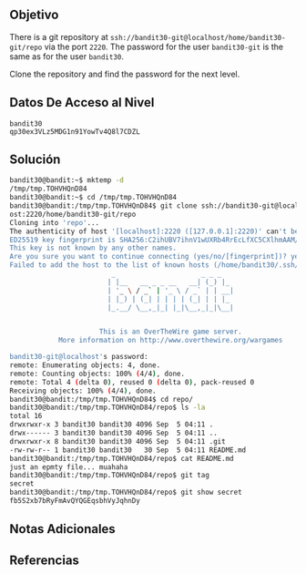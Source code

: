## Objetivo
There is a git repository at `ssh://bandit30-git@localhost/home/bandit30-git/repo` via the port `2220`. The password for the user `bandit30-git` is the same as for the user `bandit30`.

Clone the repository and find the password for the next level.
## Datos De Acceso al Nivel
```
bandit30
qp30ex3VLz5MDG1n91YowTv4Q8l7CDZL
```
## Solución
```bash
bandit30@bandit:~$ mktemp -d
/tmp/tmp.TOHVHQnD84
bandit30@bandit:~$ cd /tmp/tmp.TOHVHQnD84
bandit30@bandit:/tmp/tmp.TOHVHQnD84$ git clone ssh://bandit30-git@localh
ost:2220/home/bandit30-git/repo
Cloning into 'repo'...
The authenticity of host '[localhost]:2220 ([127.0.0.1]:2220)' can't be established.
ED25519 key fingerprint is SHA256:C2ihUBV7ihnV1wUXRb4RrEcLfXC5CXlhmAAM/urerLY.
This key is not known by any other names.
Are you sure you want to continue connecting (yes/no/[fingerprint])? yesCould not create directory '/home/bandit30/.ssh' (Permission denied).
Failed to add the host to the list of known hosts (/home/bandit30/.ssh/known_hosts).
                         _                     _ _ _
                        | |__   __ _ _ __   __| (_) |_
                        | '_ \ / _` | '_ \ / _` | | __|
                        | |_) | (_| | | | | (_| | | |_
                        |_.__/ \__,_|_| |_|\__,_|_|\__|


                      This is an OverTheWire game server.
            More information on http://www.overthewire.org/wargames

bandit30-git@localhost's password:
remote: Enumerating objects: 4, done.
remote: Counting objects: 100% (4/4), done.
remote: Total 4 (delta 0), reused 0 (delta 0), pack-reused 0
Receiving objects: 100% (4/4), done.
bandit30@bandit:/tmp/tmp.TOHVHQnD84$ cd repo/
bandit30@bandit:/tmp/tmp.TOHVHQnD84/repo$ ls -la
total 16
drwxrwxr-x 3 bandit30 bandit30 4096 Sep  5 04:11 .
drwx------ 3 bandit30 bandit30 4096 Sep  5 04:11 ..
drwxrwxr-x 8 bandit30 bandit30 4096 Sep  5 04:11 .git
-rw-rw-r-- 1 bandit30 bandit30   30 Sep  5 04:11 README.md
bandit30@bandit:/tmp/tmp.TOHVHQnD84/repo$ cat README.md
just an epmty file... muahaha
bandit30@bandit:/tmp/tmp.TOHVHQnD84/repo$ git tag
secret
bandit30@bandit:/tmp/tmp.TOHVHQnD84/repo$ git show secret
fb5S2xb7bRyFmAvQYQGEqsbhVyJqhnDy
```
## Notas Adicionales

## Referencias
